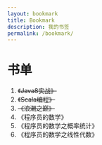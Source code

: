 ```yaml
---
layout: bookmark
title: Bookmark
description: 我的书签
permalink: /bookmark/
---
```



# 书单

1. <s>《Java8实战》</s>
2. <s>《Scala编程》</s>
3. <s>《浪潮之巅》</s>
4. 《程序员的数学》
5. 《程序员的数学之概率统计》
6. 《程序员的数学之线性代数》













